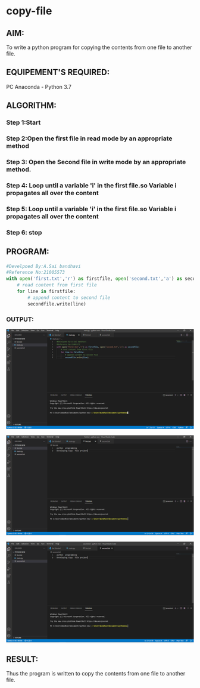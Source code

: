 # copy-file
## AIM:
To write a python program for copying the contents from one file to another file.
## EQUIPEMENT'S REQUIRED: 
PC
Anaconda - Python 3.7
## ALGORITHM: 
### Step 1:Start

### Step 2:Open the first file in read mode by an appropriate method 
 
### Step 3: Open the Second file in write mode by an appropriate method.

### Step 4: Loop until a variable 'i' in the first file.so Variable i propagates all over the content

### Step 5: Loop until a variable 'i' in the first file.so Variable i propagates all over the content

### Step 6: stop

## PROGRAM:
```python
#Develpoed By:A.Sai bandhavi
#Reference No:21005573
with open('first.txt','r') as firstfile, open('second.txt','a') as secondfile:
    # read content from first file
    for line in firstfile:
        # append content to second file
        secondfile.write(line)
```
### OUTPUT:
![output](https://github.com/Saibandhavi75/copy-file/blob/main/exp%2010(1).PNG?raw=true)

![output](https://github.com/Saibandhavi75/copy-file/blob/main/exp%2010-2.PNG?raw=true)

![output](https://github.com/Saibandhavi75/copy-file/blob/main/exp%2010-3.PNG?raw=true)


## RESULT:
Thus the program is written to copy the contents from one file to another file.